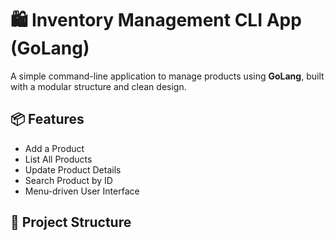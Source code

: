 # 🛍️ Inventory Management CLI App (GoLang)

A simple command-line application to manage products using **GoLang**, built with a modular structure and clean design.

## 📦 Features

- Add a Product
- List All Products
- Update Product Details
- Search Product by ID
- Menu-driven User Interface

## 🧱 Project Structure
